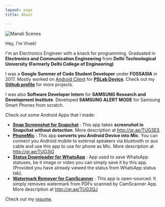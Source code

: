 ```yaml
---
layout: page 
title: About

---
```


<img src="{{ site.baseurl }}/assets/img/vivek.png" alt="Manali Scenes"/>

<p>Hey, I'm Vivek!<p>

<p>I'm an Electronics Engineer with a knack for programming. Graduated in <b>Electronics and Communication Engineering</b> from <b>Delhi Technological University (Formerly Delhi College of Engineering)</b></p>

<p>I was a <b>Google Summer of Code Student Developer</b> under <b>FOSSASIA</b> in 2017. Mostly worked on <a href="https://github.com/fossasia/pslab-android">Android Client</a> for <a href="https://pslab.fossasia.org/"><b>PSLab Device</b></a>. Check out my <a href="https://github.com/viveksb007"><b>Github profile</b></a> for more projects. </p>

<p>I was also <b>Software Developer Intern</b> for <b>SAMSUNG Research and Development Institute</b>. Developed <b>SAMSUNG ALERT MODE</b> for Samsung Smart Phones from scratch.</p>

Check out some Android Apps that I made:
* [**Snap Screenshot for Snapchat**](https://play.google.com/store/apps/details?id=com.viveksb007.snapnscreenshot) : This app takes **screenshot in Snapchat without detection**. More description at http://qr.ae/TUG3ES
* [**PhoneMic**](https://play.google.com/store/apps/details?id=com.viveksb007.phonemic) : This app **converts you Android Device into Mic**. You can connect you Android mobile to external speakers via bluetooth or aux cable and use this app to use for phone as Mic. More description at http://qr.ae/TUG3jG
* [**Status Downloader for WhatsApp**](https://play.google.com/store/apps/details?id=com.viveksb007.whatsappstatusdownloader) : App used to save WhatsApp statuses, be it image or video you can simply save it by this app. (Provided you have already viewed the status from WhatsApp status tab).
* [**Watermark Remover for CamScanner**](https://github.com/viveksb007/camScannerWatermarkRemoverAndroid) : This app is open-sourced. It simply removes watermark from PDFs scanned by CamScanner App. More description at http://qr.ae/TUG3QJ

<p>Check out my <a href="{{ site.baseurl }}/assets/documents/resume.pdf" target="_blank">resume</a>.</p>
